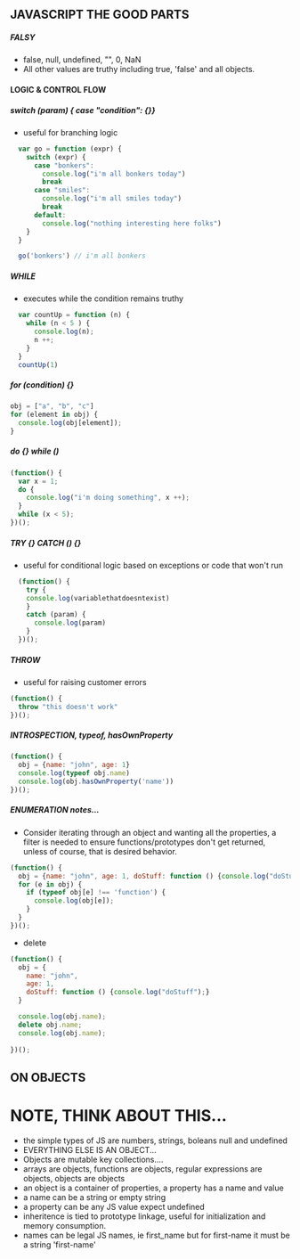 ## JAVASCRIPT THE GOOD PARTS

##### FALSY

  -  false, null, undefined, "", 0, NaN
  -  All other values are truthy including true, 'false' and all objects.


#### LOGIC & CONTROL FLOW

##### switch (param) { case "condition": {}}

  -  useful for branching logic

```javascript
  var go = function (expr) {
    switch (expr) {
      case "bonkers":
        console.log("i'm all bonkers today")
        break
      case "smiles":
        console.log("i'm all smiles today")
        break
      default:
        console.log("nothing interesting here folks")
    }
  }

  go('bonkers') // i'm all bonkers
```

##### WHILE

  - executes while the condition remains truthy

```javascript
  var countUp = function (n) {
    while (n < 5 ) {
      console.log(n);
      n ++;
    }
  }
  countUp(1)
```

##### for (condition) {}

```javascript
obj = ["a", "b", "c"]
for (element in obj) {
  console.log(obj[element]);
}
```

##### do {} while ()

```javascript
(function() {
  var x = 1;
  do {
    console.log("i'm doing something", x ++);
  } 
  while (x < 5);
})();
```

##### TRY {} CATCH () {}

- useful for conditional logic based on exceptions or code that won't run

```javascript
  (function() {
    try {
    console.log(variablethatdoesntexist)
    } 
    catch (param) {
      console.log(param)
    }
  })();
```

##### THROW

- useful for raising customer errors 

```javascript
(function() {
  throw "this doesn't work"
})();
```

##### INTROSPECTION, typeof, hasOwnProperty

```javascript
(function() {
  obj = {name: "john", age: 1}
  console.log(typeof obj.name)
  console.log(obj.hasOwnProperty('name'))
})();
```

##### ENUMERATION notes...

  - Consider iterating through an object and wanting all the properties, a filter is needed to ensure functions/prototypes don't get returned, unless of course, that is desired behavior.

```javascript
(function() {
  obj = {name: "john", age: 1, doStuff: function () {console.log("doStuff");}}
  for (e in obj) {
    if (typeof obj[e] !== 'function') {
      console.log(obj[e]);
    }
  }
})();
```
  - delete

```javascript
(function() {
  obj = {
    name: "john", 
    age: 1, 
    doStuff: function () {console.log("doStuff");}
  }

  console.log(obj.name);
  delete obj.name;
  console.log(obj.name);
  
})();

```

## ON OBJECTS

# NOTE, THINK ABOUT THIS...

  - the simple types of JS are numbers, strings, boleans null and undefined
  - EVERYTHING ELSE IS AN OBJECT...
  - Objects are mutable key collections....
  - arrays are objects, functions are objects, regular expressions are objects, objects are objects
  - an object is a container of properties, a property has a name and value
  - a name can be a string or empty string
  - a property can be any JS value expect undefined
  - inheritence is tied to prototype linkage, useful for initialization and memory consumption.
  - names can be legal JS names, ie first_name but for first-name it must be a string 'first-name'


